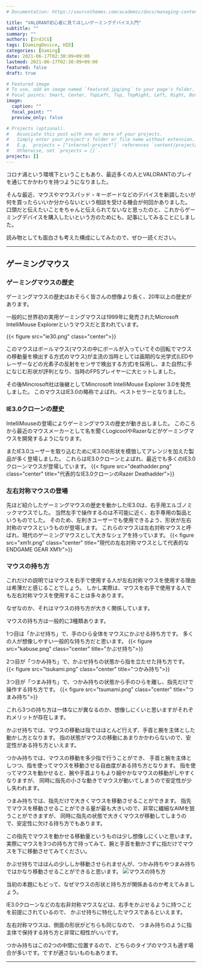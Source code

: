 ```yaml
---
# Documentation: https://sourcethemes.com/academic/docs/managing-content/

title: "VALORANT初心者に見てほしいゲーミングデバイス入門"
subtitle: ""
summary: ""
authors: [3rdJCG]
tags: [GamingDevice, HID]
categories: [Gaming]
date: 2021-06-17T02:30:09+09:00
lastmod: 2021-06-17T02:30:09+09:00
featured: false
draft: true

# Featured image
# To use, add an image named `featured.jpg/png` to your page's folder.
# Focal points: Smart, Center, TopLeft, Top, TopRight, Left, Right, BottomLeft, Bottom, BottomRight.
image:
  caption: ""
  focal_point: ""
  preview_only: false

# Projects (optional).
#   Associate this post with one or more of your projects.
#   Simply enter your project's folder or file name without extension.
#   E.g. `projects = ["internal-project"]` references `content/project/deep-learning/index.md`.
#   Otherwise, set `projects = []`.
projects: []
---
```


コロナ渦という環境下ということもあり、最近多くの人とVALORANTのプレイを通じてかかわりを持つようになりました。

そんな最近、マウスやマウスパッド・キーボードなどのデバイスを新調したいが何を買ったらいいか分からないという相談を受ける機会が何回かありました。
口頭だと伝えたいことをちゃんと伝えられてないなと思ったのと、これからゲーミングデバイスを購入したいという方のためにも、記事にしてみることにしました。

読み物としても面白さも考えた構成にしてみたので、ぜひ一読ください。

---
## ゲーミングマウス
### ゲーミングマウスの歴史
ゲーミングマウスの歴史はおそらく皆さんの想像より長く、20年以上の歴史があります。

一般的に世界初の実用ゲーミングマウスは1999年に発売されたMicrosoft IntelliMouse Explorerというマウスだと言われています。

{{< figure src="ie30.png" class="center">}}

このマウスはボールマウス(マウスの中にボールが入っていてその回転でマウスの移動量を検出する方式のマウス)が主流の当時としては画期的な光学式(LEDやレーザーなどの光素子の反射をセンサで検出する方式)を採用し、また自然に手になじむ形状が評判となり、当時のFPSプレイヤーに大ヒットしました。

その後Mincrosoft社は後継としてMincrosoft IntelliMouse Explorer 3.0を発売しました。
このマウスはIE3.0の略称でよばれ、ベストセラーとなりました。
<!-- 現在でもIE3.0を愛用する熱狂的なユーザーも多く、Mincrosoft社が10年ぶりの復刻版となるPro Intellimouseを発売するなど、いまだに存在感のある製品です。 -->

### IE3.0クローンの歴史
IntelliMouseの登場によりゲーミングマウスの歴史が動き出しました。
このころから最近のマウスメーカーとして名を聞くLogicoolやRazerなどがゲーミングマウスを開発するようになります。

またIE3.0ユーザーを取り込むためにIE3.0の形状を模倣してアレンジを加えた製品が多く登場しました。
これらはIE3.0クローンとよばれ、最近でも多くのIE3.0クローンマウスが登場しています。
{{< figure src="deathadder.png" class="center" title="代表的なIE3.0クローンのRazer Deathadder">}}

### 左右対称マウスの登場
先ほど紹介したゲーミングマウスの歴史を動かしたIE3.0は、右手用エルゴノミックマウスでした。
当然左手で操作するのは不可能に近く、右手専用の製品というものでした。
そのため、左利きユーザーでも使用できるよう、形状が左右対称のマウスというものが登場します。
これらのマウスは左右対称マウスと呼ばれ、現代のゲーミングマウスとして大きなシェアを持っています。
{{< figure src="xm1r.png" class="center" title="現代の左右対称マウスとして代表的なENDGAME GEAR XM1r">}}

### マウスの持ち方
これだけの説明ではマウスを右手で使用する人が左右対称マウスを使用する理由は希薄だと感じることでしょう。
しかし実際は、マウスを右手で使用する人でも左右対称マウスを使用することは多々あります。

なぜなのか、それはマウスの持ち方が大きく関係しています。

マウスの持ち方は一般的に3種類あります。

1つ目は「かぶせ持ち」で、手のひら全体をマウスにかぶせる持ち方です。
多くの人が想像しやすい一般的な持ち方だと思います。
{{< figure src="kabuse.png" class="center" title="かぶせ持ち">}}

2つ目が「つかみ持ち」で、かぶせ持ちの状態から指を立たせた持ち方です。
{{< figure src="tsukami.png" class="center" title="つかみ持ち">}}

3つ目が「つまみ持ち」で、つかみ持ちの状態から手のひらを離し、指先だけで操作する持ち方です。
{{< figure src="tsumami.png" class="center" title="つまみ持ち">}}

これら3つの持ち方は一体なにが異なるのか、想像しにくいと思いますがそれぞれメリットが存在します。

かぶせ持ちでは、マウスの移動は指ではほとんど行えず、手首と腕を主体とした動かし方となります。
指の状態がマウスの移動にあまりかかわらないので、安定性がある持ち方といえます。

つかみ持ちでは、マウスの移動を多少指で行うことができ、
手首と腕を主体としつつ、指を使ってマウスを移動させる自由度がある持ち方となります。
指を使ってマウスを動かせると、腕や手首よりもより細やかなマウスの移動がしやすくなりますが、
同時に指先の小さな動きでマウスが動いてしまうので安定性が少し失われます。

つまみ持ちでは、指先だけで大きくマウスを移動させることができます。
指先でマウスを移動させることができる量が最も大きいので、非常に繊細なAIMを狙うことができますが、
同時に指先の状態で大きくマウスが移動してしまうので、安定性に欠ける持ち方でもあります。

この指先でマウスを動かせる移動量というものは少し想像しにくいと思います。
実際にマウスを3つの持ち方で持ってみて、腕と手首を動かさずに指だけでマウスを下に移動させてみてください。

かぶせ持ちではほんの少ししか移動させられませんが、つかみ持ちやつまみ持ちではかなり移動させることができると思います。
![マウスの持ち方](mouse-hold.gif)

当初の本題にもどって、なぜマウスの形状と持ち方が関係あるのか考えてみましょう。

IE3.0クローンなどの左右非対称マウスなどは、右手をかぶせるように持つことを前提にされているので、
かぶせ持ちに特化したマウスであるといえます。

左右対称マウスは、側面の形状がどちらも同じなので、
つまみ持ちのように指主体で保持する持ち方と非常に相性がいいです。

つかみ持ちはこの2つの中間に位置するので、どちらのタイプのマウスも適す場合が多いです。ですが適さないものもあります。

---

